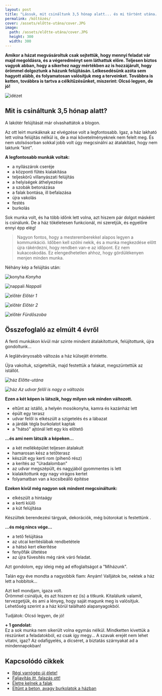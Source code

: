 ```yaml
---
layout: post
title: "Lássuk, mit csináltunk 3,5 hónap alatt... és mi történt utána..."
permalink: /költözés/
cover: /assets/előtte-utána/cover.JPG
image:
  path: /assets/előtte-utána/cover.JPG
  height: 300
  width: 300
---
```


**Amikor a házat megvásároltuk csak sejtettük, hogy mennyi feladat vár majd megoldásra, és a végeredményt sem láthattuk előre. Teljesen biztos vagyok abban, hogy a sikerhez nagy mértékben az is hozzájárult, hogy örömmel dolgoztunk a házunk felújításán. Lelkesedésünk azóta sem hagyott alább, és folyamatosan valósítjuk meg a terveinket. Továbbra is ketten, továbbra is tartva a célkitűzésünket, miszerint: Olcsó legyen, de jó!**

![idézet](/assets/előtte-utána/IMG_20190318_111544jav.jpg)


## Mit is csináltunk 3,5 hónap alatt?



A lakótér felújítását már olvashattátok a blogon. 

Az ott leírt munkáknak az elvégzése volt a legfontosabb. Igaz, a ház lakható lett volna felújítás nélkül is, de a mai követelményeknek nem felelt meg. És nem utolsósorban sokkal jobb volt úgy megcsinálni az átalakítást, hogy nem laktunk "kint". 


**A legfontosabb munkák voltak:**

* a nyílászárok cseréje
* a központi fűtés kialakítása
* teljeskörű villanyászati felújítás
* a helyiségek áthelyezése
* a szobák betonázása
* a falak bontása, ill befalazása
* újra vakolás
* festés 
* burkolás

Sok munka volt,  és ha több időnk lett volna, azt hiszem pár dolgot másként is csinálunk.
De a ház tökéletesen funkcionál, mi szeretjük, és egyelőre ennyi épp elég!


> Nagyon fontos, hogy a mesteremberekkel alapos legyen a kommunkáció. Időben kell szólni nekik, és a munka megkezdése előtt újra rákérdezni, hogy rendben van-e az időpont. Ez nem kukacoskodás. Ez elengedhetetlen ahhoz, hogy gördülékenyen menjen minden munka.

Néhány kép a felújítás után: 


![konyha](/assets/előtte-utána/konyha.jpg)
_Konyha_

![nappali](/assets/előtte-utána/IMG_20190311_085045előtte-utána.jpg)
_Nappali_

![előtér](/assets/előtte-utána/IMG_20190311_085433előtte-utána.jpg)
_Előtér 1_

![előtér](/assets/előtte-utána/53382599_362051337720674_7760969830441680896_n.jpg)
_Előtér 2_


![előtér](/assets/előtte-utána/IMG_20190311_085754előtte-utánajav.jpg)
_Fürdőszoba_



## Összefoglaló az elmúlt 4 évről

A fenti munkákon kívül  már szinte mindent átalakítottunk, felújítottunk, újra gondoltunk...


A leglátványosabb változás a ház külsejét érintette.

Újra vakoltuk, szigeteltük, majd festettük a falakat, megszüntettük az istállót. 

![ház](/assets/előtte-utána/utca.jpg)
_Előtte-utána_


![ház](/assets/előtte-utána/udvar.jpg)
_Az udvar felől is nagy a változás_

**Ezen a két képen is látszik, hogy milyen sok minden változott.**

* eltűnt az istálló, a helyén mosókonyha, kamra és kazánház lett
* épült egy terasz 
* udvar felől is elkészült a szigetelés és a lábazat 
* a járdák tégla burkolatot kaptak 
* a "hátsó" ajtónál lett egy kis előtető


**...és ami nem látszik a képeken...**

* a két melléképület teljesen átalakult
* hamarosan kész a tetőterasz 
* készült egy kerti rom (pihenő rész)
* a kerítés az "Uradalomban"
* az udvar megszépült, és nagyjából gyommentes is lett
* kialakítottunk egy nagy virágos kertet
* folyamatban van a kocsibeálló építése
 
 
 **Ezeken kívül még nagyon sok mindent megcsináltunk:**
 
 * elkészült a hintaágy
 * a kerti kiülő
 * a kút felújítása


Készültek berendezési tárgyak, dekorációk, még bútorokat is festettünk .

 
 
 
 **...és még nincs vége...**
 
 * a tető felújítása
 * az utcai kerítéslábak rendbetétele
 * a hátsó kert elkerítése
 * fenyőfák ültetése
 * az újra füvesítés még ránk váró feladat.
 
 
Azt gondolom, egy ideig még ad elfoglaltságot a "Miházunk".
 
Talán egy éve mondta a nagyobbik fiam: Anyám! Valljátok be, nektek a ház lett a hobbitok...
 
Azt kell mondjam, igaza volt.  
Örömmel csináljuk, és azt hiszem ez (is) a titkunk. Kitalálunk valamit, tervezgetjük, és ami a lényeg, hogy saját magunk meg is valósítjuk. Lehetőség szerint a a ház körül található alapanyagokból.


Tudjátok: Olcsó legyen, de jó!
 
 
 **+ 1 gondolat:**  
Ez a sok munka nem sikerült volna egymás nélkül. Mindketten kivettük a részünket a feladatokból, ez csak így megy... 
A szavak erejét nem lehet vitatni, igaz? Az odafigyelés, a dícséret, a biztatás szárnyakat ad a mindennapokban!

## Kapcsolódó cikkek



* [Régi varrógép új élete!](/2019-02-12/varrogepasztal)
* [Faljavítás itt, falazás ott!](/2019-02-18/afalak)
* [Életre kelnek a falak](/2019-03-01/színesfalak)
* [Eltűnt a beton, avagy burkolatok a házban](/2019-03-13/burkolatok)
 





